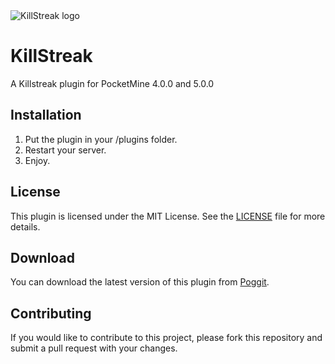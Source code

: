 <!DOCTYPE html>
<html>
  <head>
    <meta charset="UTF-8">
  </head>
  <body>
    <img src="https://media.discordapp.net/attachments/1054460415490408549/1085248708129587260/D41ivJC.png" alt="KillStreak logo">
    <h1>KillStreak</h1>
    <p>A Killstreak plugin for PocketMine 4.0.0 and 5.0.0</p>
    <h2>Installation</h2>
    <ol>
      <li>Put the plugin in your /plugins folder.</li>
      <li>Restart your server.</li>
      <li>Enjoy.</li>
    </ol>
	<h2>License</h2>
	<p>This plugin is licensed under the MIT License. See the <a href="LICENSE">LICENSE</a> file for more details.</p>
	<h2>Download</h2>
	<p>You can download the latest version of this plugin from <a href="https://poggit.pmmp.io/p/KillStreak">Poggit</a>.</p>
	<h2>Contributing</h2>
    <p>If you would like to contribute to this project, please fork this repository and submit a pull request with your changes.</p>
  </body>
</html>
